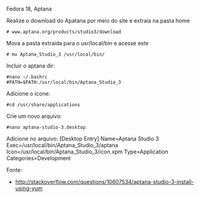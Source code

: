 Fedora 18, Aptana



Realize o download do Apatana por meio do site e extraia na pasta home
	
	# www.aptana.org/products/studio3/download 

Mova a pasta extraida para o usr/local/bin e acesse este

	# mv Aptana_Studio_3 /usr/local/bin/


Incluir o aptana dir:

	#nano ~/.bashrc 
	#PATH=$PATH:/usr/local/bin/Aptana_Studio_3 

Adicione o ícone:

	#cd /usr/share/applications 

Crie um novo arquivo:

	#nano aptana-studio-3.desktop 

Adicione no arquivo:
	[Desktop Entry] Name=Aptana Studio 3 Exec=/usr/local/bin/Aptana_Studio_3/aptana Icon=/usr/local/bin/Aptana_Studio_3/icon.xpm 		  	  Type=Application Categories=Development 


Fonte:

* http://stackoverflow.com/questions/10607534/aptana-studio-3-install-using-yum









